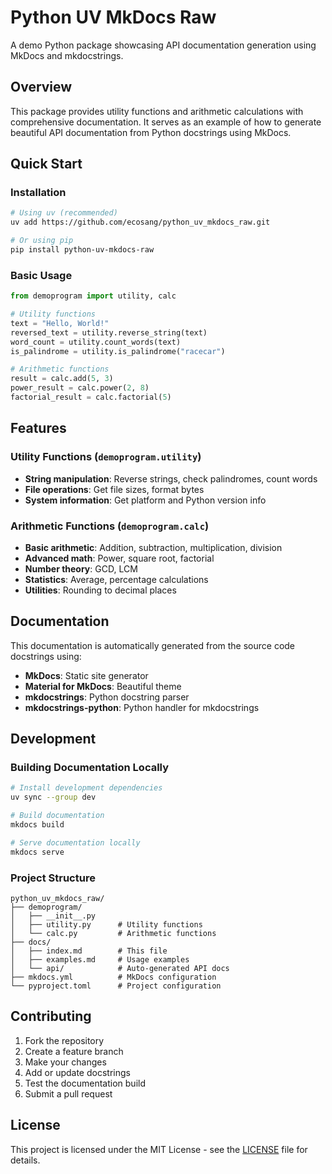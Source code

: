# Python UV MkDocs Raw

A demo Python package showcasing API documentation generation using MkDocs and mkdocstrings.

## Overview

This package provides utility functions and arithmetic calculations with comprehensive documentation. It serves as an example of how to generate beautiful API documentation from Python docstrings using MkDocs.

## Quick Start

### Installation

```bash
# Using uv (recommended)
uv add https://github.com/ecosang/python_uv_mkdocs_raw.git

# Or using pip
pip install python-uv-mkdocs-raw
```

### Basic Usage

```python
from demoprogram import utility, calc

# Utility functions
text = "Hello, World!"
reversed_text = utility.reverse_string(text)
word_count = utility.count_words(text)
is_palindrome = utility.is_palindrome("racecar")

# Arithmetic functions
result = calc.add(5, 3)
power_result = calc.power(2, 8)
factorial_result = calc.factorial(5)
```

## Features

### Utility Functions (`demoprogram.utility`)

- **String manipulation**: Reverse strings, check palindromes, count words
- **File operations**: Get file sizes, format bytes
- **System information**: Get platform and Python version info

### Arithmetic Functions (`demoprogram.calc`)

- **Basic arithmetic**: Addition, subtraction, multiplication, division
- **Advanced math**: Power, square root, factorial
- **Number theory**: GCD, LCM
- **Statistics**: Average, percentage calculations
- **Utilities**: Rounding to decimal places

## Documentation

This documentation is automatically generated from the source code docstrings using:

- **MkDocs**: Static site generator
- **Material for MkDocs**: Beautiful theme
- **mkdocstrings**: Python docstring parser
- **mkdocstrings-python**: Python handler for mkdocstrings

## Development

### Building Documentation Locally

```bash
# Install development dependencies
uv sync --group dev

# Build documentation
mkdocs build

# Serve documentation locally
mkdocs serve
```

### Project Structure

```
python_uv_mkdocs_raw/
├── demoprogram/
│   ├── __init__.py
│   ├── utility.py      # Utility functions
│   └── calc.py         # Arithmetic functions
├── docs/
│   ├── index.md        # This file
│   ├── examples.md     # Usage examples
│   └── api/            # Auto-generated API docs
├── mkdocs.yml          # MkDocs configuration
└── pyproject.toml      # Project configuration
```

## Contributing

1. Fork the repository
2. Create a feature branch
3. Make your changes
4. Add or update docstrings
5. Test the documentation build
6. Submit a pull request

## License

This project is licensed under the MIT License - see the [LICENSE](LICENSE) file for details. 
